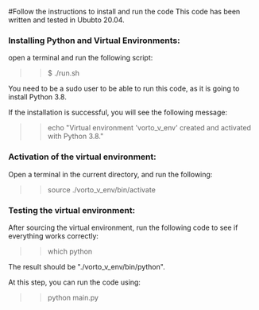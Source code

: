 #Follow the instructions to install and run the code
This code has been written and tested in Ububto 20.04. 



### Installing Python and Virtual Environments:
open a terminal and run the following script: 


>> $ ./run.sh

You need to be a sudo user to be able to run this code, as it is going to install Python 3.8.

If the installation is successful, you will see the following message:


>> echo "Virtual environment 'vorto_v_env' created and activated with Python 3.8."


### Activation of the virtual environment: 
Open a terminal in the current directory, and run the following:

>> source ./vorto_v_env/bin/activate


### Testing the virtual environment:
After sourcing the virtual environment, run the following code to see if everything works correctly:

>> which python

The result should be "./vorto_v_env/bin/python".

At this step, you can run the code using:

>> python main.py
